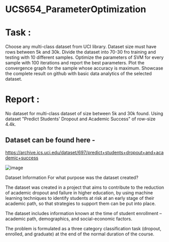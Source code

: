 # UCS654_ParameterOptimization

# Task :

Choose any multi-class dataset from UCI library. Dataset size must have rows between 5k and 30k. Divide the dataset into 70-30 fro training and testing with 10 different samples. Optimize the parameters of SVM for every sample with 100 iterations and report the best parameters. Plot the convergence graph for the sample whose accuracy is maximum. Showcase the complete result on github with basic data analytics of the selected dataset.


# Report :

No dataset for multi-class dataset of size between 5k and 30k found. Using dataset "Predict Students' Dropout and Academic Success" of row-size 4.4k.

## Dataset can be found here -

https://archive.ics.uci.edu/dataset/697/predict+students+dropout+and+academic+success

![image](https://github.com/shw5652/uCS654_ParameterOptimization/assets/103035818/1a8a50b7-0b46-4923-84ba-2d1f107c835f)

Dataset Information
For what purpose was the dataset created?

The dataset was created in a project that aims to contribute to the reduction of academic dropout and failure in higher education, by using machine learning techniques to identify students at risk at an early stage of their academic path, so that strategies to support them can be put into place. 

The dataset includes information known at the time of student enrollment – academic path, demographics, and social-economic factors. 

The problem is formulated as a three category classification task (dropout, enrolled, and graduate) at the end of the normal duration of the course.
